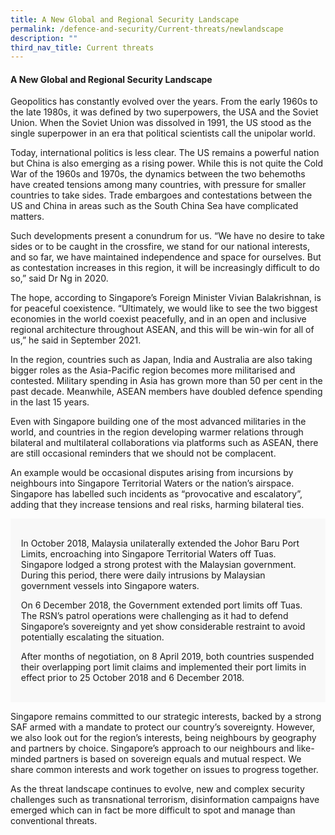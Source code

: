 ```yaml
---
title: A New Global and Regional Security Landscape
permalink: /defence-and-security/Current-threats/newlandscape
description: ""
third_nav_title: Current threats
---
```

#### A New Global and Regional Security Landscape

Geopolitics has constantly evolved over the years. From the early 1960s to the late 1980s, it was defined by two superpowers, the USA and the Soviet Union. When the Soviet Union was dissolved in 1991, the US stood as the single superpower in an era that political scientists call the unipolar world.

Today, international politics is less clear. The US remains a powerful nation but China is also emerging as a rising power. While this is not quite the Cold War of the 1960s and 1970s, the dynamics between the two behemoths have created tensions among many countries, with pressure for smaller countries to take sides. Trade embargoes and contestations between the US and China in areas such as the South China Sea have complicated matters.

Such developments present a conundrum for us. “We have no desire to take sides or to be caught in the crossfire, we stand for our national interests, and so far, we have maintained independence and space for ourselves. But as contestation increases in this region, it will be increasingly difficult to do so,” said Dr Ng in 2020.

The hope, according to Singapore’s Foreign Minister Vivian Balakrishnan, is for peaceful coexistence. “Ultimately, we would like to see the two biggest economies in the world coexist peacefully, and in an open and inclusive regional architecture throughout ASEAN, and this will be win-win for all of us,” he said in September 2021.

In the region, countries such as Japan, India and Australia are also taking bigger roles as the Asia-Pacific region becomes more militarised and contested. Military spending in Asia has grown more than 50 per cent in the past decade. Meanwhile, ASEAN members have doubled defence spending in the last 15 years.

Even with Singapore building one of the most advanced militaries in the world, and countries in the region developing warmer relations through bilateral and multilateral collaborations via platforms such as ASEAN, there are still occasional reminders that we should not be complacent. 

An example would be occasional disputes arising from incursions by neighbours into Singapore Territorial Waters or the nation’s airspace. Singapore has labelled such incidents as “provocative and escalatory”, adding that they increase tensions and real risks, harming bilateral ties. 

<div style="border:0px solid #0505f8;background-color:#f8f8f8;padding:1.2em;">
	
In October 2018, Malaysia unilaterally extended the Johor Baru Port Limits, encroaching into Singapore Territorial Waters off Tuas. Singapore lodged a strong protest with the Malaysian government. During this period, there were daily intrusions by Malaysian government vessels into Singapore waters. 

On 6 December 2018, the Government extended port limits off Tuas. The RSN’s patrol operations were challenging as it had to defend Singapore’s sovereignty and yet show considerable restraint to avoid potentially escalating the situation. 

After months of negotiation, on 8 April 2019, both countries suspended their overlapping port limit claims and implemented their port limits in effect prior to 25 October 2018 and 6 December 2018. 
</div>

Singapore remains committed to our strategic interests, backed by a strong SAF armed with a mandate to protect our country’s sovereignty. However, we also look out for the region’s interests, being neighbours by geography and partners by choice. Singapore’s approach to our neighbours and like-minded partners is based on sovereign equals and mutual respect. We share common interests and work together on issues to progress together. 

As the threat landscape continues to evolve, new and complex security challenges such as transnational terrorism, disinformation campaigns have emerged which can in fact be more difficult to spot and manage than conventional threats.



